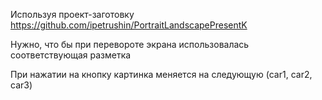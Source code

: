 Используя проект-заготовку  https://github.com/ipetrushin/PortraitLandscapePresentK

Нужно, что бы при перевороте экрана использовалась соответствующая разметка

При нажатии на кнопку картинка меняется на следующую (car1, car2, car3)